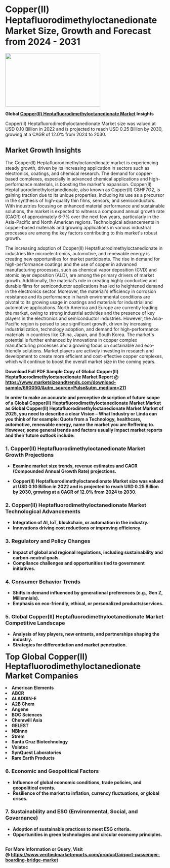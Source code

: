 <H1>Copper(II) Heptafluorodimethyloctanedionate Market Size, Growth and Forecast from 2024 - 2031</H1><img class="aligncenter size-medium wp-image-584254" src="https://thirdeyenews.in/wp-content/uploads/2024/09/Global-Market-Research-300x168.jpeg" alt="" width="300" height="168" /><p><strong>Global&nbsp;<a href="https://www.marketsizeandtrends.com/download-sample/690050/&amp;utm_source=Pulse&amp;utm_medium=211">Copper(II) Heptafluorodimethyloctanedionate Market</a> Insights</strong></p><p>Copper(II) Heptafluorodimethyloctanedionate Market size was valued at USD 0.10 Billion in 2022 and is projected to reach USD 0.25 Billion by 2030, growing at a CAGR of 12.0% from 2024 to 2030.</p><p><h2>Market Growth Insights</h2> <p>The Copper(II) Heptafluorodimethyloctanedionate market is experiencing steady growth, driven by its increasing application in sectors such as electronics, coatings, and chemical research. The demand for copper-based complexes, especially in advanced chemical applications and high-performance materials, is boosting the market's expansion. Copper(II) Heptafluorodimethyloctanedionate, also known as Copper(II) C8HF7O2, is gaining traction due to its unique properties, including its use as a precursor in the synthesis of high-quality thin films, sensors, and semiconductors. With industries focusing on enhanced material performance and sustainable solutions, the market is expected to witness a compound annual growth rate (CAGR) of approximately 6-7% over the next few years, particularly in the Asia-Pacific and North American regions. Technological advancements in copper-based materials and growing applications in various industrial processes are among the key factors contributing to this market's robust growth.</p> <p><strong></strong></p> <p>The increasing adoption of Copper(II) Heptafluorodimethyloctanedionate in industries like microelectronics, automotive, and renewable energy is creating new opportunities for market participants. The rise in demand for high-performance coatings and the use of copper in advanced manufacturing processes, such as chemical vapor deposition (CVD) and atomic layer deposition (ALD), are among the primary drivers of market growth. Additionally, the material’s role in creating highly conductive and durable films for semiconductor applications has led to heightened demand in the electronics sector. Moreover, the material's efficiency in corrosion resistance and its performance in harsh environmental conditions are pivotal to its growing usage in coatings and materials for industrial and automotive applications. North America and Europe are currently leading the market, owing to strong industrial activities and the presence of key players in the electronics and semiconductor industries. However, the Asia-Pacific region is poised to see significant growth, driven by increasing industrialization, technology adoption, and demand for high-performance materials in countries like China, Japan, and South Korea. The market's potential is further enhanced by innovations in copper complex manufacturing processes and a growing focus on sustainable and eco-friendly solutions. Market players are actively investing in research and development to create more efficient and cost-effective copper complexes, which will continue to boost the overall market size in the coming years.</p> <p><strong></p><p><span class=""><strong>Download Full PDF Sample Copy of Global Copper(II) Heptafluorodimethyloctanedionate Market Report</strong> @ <a href="https://www.marketsizeandtrends.com/download-sample/690050/&amp;utm_source=Pulse&amp;utm_medium=211" target="_blank">https://www.marketsizeandtrends.com/download-sample/690050/&amp;utm_source=Pulse&amp;utm_medium=211</a></span></p><p>In order to make an accurate and perceptive description of future scope of a Global&nbsp;Copper(II) Heptafluorodimethyloctanedionate Market Market as Global&nbsp;Copper(II) Heptafluorodimethyloctanedionate Market Market of 2025, you need to describe a clear Vision &ndash; What Industry or Linda can you think of for example: Quote from a Technology, healthcare, automotive, renewable energy, name the market you are Reffering to. However, some general trends and factors usually impact market reports and their future outlook include:</p><h3>1.&nbsp;<strong>Copper(II) Heptafluorodimethyloctanedionate Market Growth Projections</strong></h3><ul><li>Examine market size trends, revenue estimates and CAGR (Compounded Annual Growth Rate) projections.</li><li><p>Copper(II) Heptafluorodimethyloctanedionate Market size was valued at USD 0.10 Billion in 2022 and is projected to reach USD 0.25 Billion by 2030, growing at a CAGR of 12.0% from 2024 to 2030.</p></li></ul><h3>2.&nbsp;<strong>Copper(II) Heptafluorodimethyloctanedionate Market Technological Advancements</strong></h3><ul><li>Integration of AI, IoT, blockchain, or automation in the industry.</li><li>Innovations driving cost reductions or improving efficiency.</li></ul><h3>3.&nbsp;<strong>Regulatory and Policy Changes</strong></h3><ul><li>Impact of global and regional regulations, including sustainability and carbon-neutral goals.</li><li>Compliance challenges and opportunities tied to government initiatives.</li></ul><h3>4.&nbsp;<strong>Consumer Behavior Trends</strong></h3><ul><li>Shifts in demand influenced by generational preferences (e.g., Gen Z, Millennials).</li><li>Emphasis on eco-friendly, ethical, or personalized products/services.</li></ul><h3>5.&nbsp;<strong>Global Copper(II) Heptafluorodimethyloctanedionate Market Competitive Landscape</strong></h3><ul><li>Analysis of key players, new entrants, and partnerships shaping the industry.</li><li>Strategies for differentiation and market penetration.</li></ul><p data-pm-slice="1 1 []"><span style="color: inherit; font-family: inherit; font-size: 25px;">Top Global Copper(II) Heptafluorodimethyloctanedionate Market Companies</span></p><div class="" data-test-id=""><p><li>American Elements</li><li> ABCR</li><li> ALADDIN-E</li><li> A2B Chem</li><li> Angene</li><li> BOC Sciences</li><li> Chemwill Asia</li><li> GELEST</li><li> NBInno</li><li> Strem</li><li> Santa Cruz Biotechnology</li><li> Volatec</li><li> SynQuest Laboratories</li><li> Rare Earth Products</li></p></div><h3>6.&nbsp;<strong>Economic and Geopolitical Factors</strong></h3><ul><li>Influence of global economic conditions, trade policies, and geopolitical events.</li><li>Resilience of the market to inflation, currency fluctuations, or global crises.</li></ul><h3>7.&nbsp;<strong>Sustainability and ESG (Environmental, Social, and Governance)</strong></h3><ul><li>Adoption of sustainable practices to meet ESG criteria.</li><li>Opportunities in green technologies and circular economy principles.</li></ul><h2><strong style="font-size: 14px;">For More Information or Query, Visit @&nbsp;</strong><a style="background-color: #ffffff; font-size: 14px;" href="https://www.marketsizeandtrends.com/report/copper-ii-heptafluorodimethyloctanedionate-market/" target="_blank">https://www.verifiedmarketreports.com/product/airport-passenger-boarding-bridge-market</a></h2>
